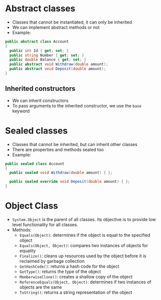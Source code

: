 # Abstract classes

- Classes that cannot be instantiated, it can only be inherited
- We can implement abstract methods or not
- Example:

```cs
public abstract class Account
{
  public int Id { get; set; }
  public string Number { get; set; }
  public double Balance { get; set; }
  public abstract void Withdraw(double amount);
  public abstract void Deposit(double amount);
}
```

## Inherited constructors

- We can inherit constructors
- To pass arguments to the inherited constructor, we use the `base` keyword

# Sealed classes

- Classes that cannot be inherited, but can inherit other classes
- There are properties and methods sealed too
- Example:

```cs
public sealed class Account
{
  public sealed void Withdraw(double amount) { };

  public sealed override void Deposit(double amount) { };
}
```

# Object Class

- `System.Object` is the parent of all classes. Its objective is to provide low level functionality for all classes.
- Methods:
  - `Equals(Object)`: determines if the object is equal to the specified object
  - `Equals(Object, Object)`: compares two instances of objects for equality
  - `Finalize()`: cleans up resources used by the object before it is reclaimed by garbage collection
  - `GetHashCode()`: returns a hash code for the object
  - `GetType()`: returns the type of the object
  - `MemberwiseClone()`: creates a shallow copy of the object
  - `ReferenceEquals(Object, Object)`: determines if two instances of objects are the same
  - `ToString()`: returns a string representation of the object

